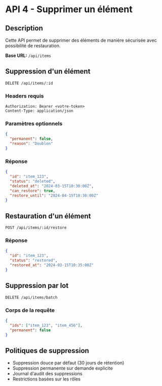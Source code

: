 # API 4 - Supprimer un élément

## Description
Cette API permet de supprimer des éléments de manière sécurisée avec possibilité de restauration.

**Base URL:** `/api/items`

## Suppression d'un élément
`DELETE /api/items/:id`

### Headers requis
```
Authorization: Bearer <votre-token>
Content-Type: application/json
```

### Paramètres optionnels
```json
{
  "permanent": false,
  "reason": "Doublon"
}
```

### Réponse
```json
{
  "id": "item_123",
  "status": "deleted",
  "deleted_at": "2024-03-15T10:30:00Z",
  "can_restore": true,
  "restore_until": "2024-04-15T10:30:00Z"
}
```

## Restauration d'un élément
`POST /api/items/:id/restore`

### Réponse
```json
{
  "id": "item_123",
  "status": "restored",
  "restored_at": "2024-03-15T10:35:00Z"
}
```

## Suppression par lot
`DELETE /api/items/batch`

### Corps de la requête
```json
{
  "ids": ["item_123", "item_456"],
  "permanent": false
}
```

## Politiques de suppression
- Suppression douce par défaut (30 jours de rétention)
- Suppression permanente sur demande explicite
- Journal d'audit des suppressions
- Restrictions basées sur les rôles